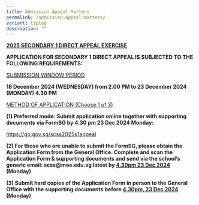 ```yaml
---
title: Admission Appeal Matters
permalink: /admission-appeal-matters/
variant: tiptap
description: ""
---
```

<p><strong><u>2025 SECONDARY 1 DIRECT APPEAL EXERCISE</u></strong>
</p>
<p><strong>APPLICATION FOR SECONDARY 1 DIRECT APPEAL IS SUBJECTED TO THE FOLLOWING REQUIREMENTS:</strong>
</p>
<p><u>SUBMISSION WINDOW PERIOD</u>
</p>
<p><strong>18 December 2024 (WEDNESDAY) from 2.00 PM to 23 December 2024 (MONDAY) 4.30 PM</strong>
</p>
<p><u>METHOD OF APPLICATION (Choose 1 of 3)</u>
</p>
<p><strong>(1) Preferred mode: Submit application online together with supporting documents via FormSG by 4.30 pm 23 Dec 2024 Monday:</strong>
</p>
<p><a href="https://go.gov.sg/scss2025s1appeal" rel="noopener nofollow" target="_blank">https://go.gov.sg/scss2025s1appeal</a>
</p>
<p><strong>(2) For those who are unable to submit the FormSG, please obtain the Application Form from the General Office. Complete and scan the Application Form &amp; supporting documents and send via the school’s generic email: <a rel="noopener noreferrer nofollow" target="_blank">scss@moe.edu.sg</a> latest by <u>4.30pm 23 Dec 2024</u> (Monday)</strong>
</p>
<p><strong>(3) Submit hard copies of the Application Form in person to the General Office with the supporting documents before <u>4.30pm, 23 Dec 2024 </u>(Monday)</strong>
</p>